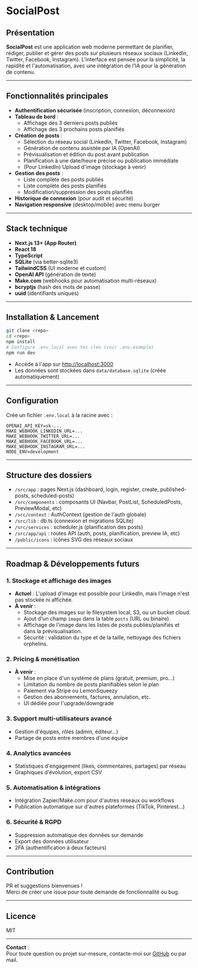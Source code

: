 # SocialPost

## Présentation

**SocialPost** est une application web moderne permettant de planifier, rédiger, publier et gérer des posts sur plusieurs réseaux sociaux (LinkedIn, Twitter, Facebook, Instagram). L'interface est pensée pour la simplicité, la rapidité et l'automatisation, avec une intégration de l'IA pour la génération de contenu.

---

## Fonctionnalités principales

- **Authentification sécurisée** (inscription, connexion, déconnexion)
- **Tableau de bord** :
  - Affichage des 3 derniers posts publiés
  - Affichage des 3 prochains posts planifiés
- **Création de posts** :
  - Sélection du réseau social (LinkedIn, Twitter, Facebook, Instagram)
  - Génération de contenu assistée par IA (OpenAI)
  - Prévisualisation et édition du post avant publication
  - Planification à une date/heure précise ou publication immédiate
  - (Pour LinkedIn) Upload d'image (stockage à venir)
- **Gestion des posts** :
  - Liste complète des posts publiés
  - Liste complète des posts planifiés
  - Modification/suppression des posts planifiés
- **Historique de connexion** (pour audit et sécurité)
- **Navigation responsive** (desktop/mobile) avec menu burger

---

## Stack technique

- **Next.js 13+ (App Router)**
- **React 18**
- **TypeScript**
- **SQLite** (via better-sqlite3)
- **TailwindCSS** (UI moderne et custom)
- **OpenAI API** (génération de texte)
- **Make.com** (webhooks pour automatisation multi-réseaux)
- **bcryptjs** (hash des mots de passe)
- **uuid** (identifiants uniques)

---

## Installation & Lancement

```bash
git clone <repo>
cd <repo>
npm install
# Configure .env.local avec tes clés (voir .env.example)
npm run dev
```

- Accède à l'app sur [http://localhost:3000](http://localhost:3000)
- Les données sont stockées dans `data/database.sqlite` (créée automatiquement)

---

## Configuration

Crée un fichier `.env.local` à la racine avec :

```
OPENAI_API_KEY=sk-...
MAKE_WEBHOOK_LINKEDIN_URL=...
MAKE_WEBHOOK_TWITTER_URL=...
MAKE_WEBHOOK_FACEBOOK_URL=...
MAKE_WEBHOOK_INSTAGRAM_URL=...
NODE_ENV=development
```

---

## Structure des dossiers

- `/src/app` : pages Next.js (dashboard, login, register, create, published-posts, scheduled-posts)
- `/src/components` : composants UI (Navbar, PostList, ScheduledPosts, PreviewModal, etc)
- `/src/context` : AuthContext (gestion de l'auth globale)
- `/src/lib` : db.ts (connexion et migrations SQLite)
- `/src/services` : scheduler.js (planification des posts)
- `/src/app/api` : routes API (auth, posts, planification, preview IA, etc)
- `/public/icons` : icônes SVG des réseaux sociaux

---

## Roadmap & Développements futurs

### 1. **Stockage et affichage des images**
- **Actuel** : L'upload d'image est possible pour LinkedIn, mais l'image n'est pas stockée ni affichée.
- **À venir** :
  - Stockage des images sur le filesystem local, S3, ou un bucket cloud.
  - Ajout d'un champ `image` dans la table `posts` (URL ou binaire).
  - Affichage de l'image dans les listes de posts publiés/planifiés et dans la prévisualisation.
  - Sécurité : validation du type et de la taille, nettoyage des fichiers orphelins.

### 2. **Pricing & monétisation**
- **À venir** :
  - Mise en place d'un système de plans (gratuit, premium, pro...)
  - Limitation du nombre de posts planifiables selon le plan
  - Paiement via Stripe ou LemonSqueezy
  - Gestion des abonnements, factures, annulation, etc.
  - UI dédiée pour l'upgrade/downgrade

### 3. **Support multi-utilisateurs avancé**
- Gestion d'équipes, rôles (admin, éditeur...)
- Partage de posts entre membres d'une équipe

### 4. **Analytics avancées**
- Statistiques d'engagement (likes, commentaires, partages) par réseau
- Graphiques d'évolution, export CSV

### 5. **Automatisation & intégrations**
- Intégration Zapier/Make.com pour d'autres réseaux ou workflows
- Publication automatique sur d'autres plateformes (TikTok, Pinterest...)

### 6. **Sécurité & RGPD**
- Suppression automatique des données sur demande
- Export des données utilisateur
- 2FA (authentification à deux facteurs)

---

## Contribution

PR et suggestions bienvenues !  
Merci de créer une issue pour toute demande de fonctionnalité ou bug.

---

## Licence

MIT

---

**Contact** :  
Pour toute question ou projet sur-mesure, contacte-moi sur [GitHub](https://github.com/) ou par mail.
